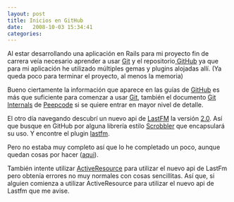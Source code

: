 ```yaml
---
layout: post
title: Inicios en GitHub
date:   2008-10-03 15:34:41
categories:
---
```


Al estar desarrollando una aplicación en Rails para mi proyecto fin de carrera veía necesario aprender a usar <a href="http://git.or.cz/" title="http://git.or.cz/" id="link_0">Git</a> y el repositorio<a href="http://github.com/" title="http://github.com/" id="link_2"> GitHub</a> ya que para mi aplicación he utilizado múltiples gemas y plugins alojadas allí. (Ya queda poco para terminar el proyecto, al menos la memoria)

Bueno ciertamente la información que aparece en las guías de <a href="http://github.com/" title="http://github.com/" id="link_3">GitHub</a> es más que suficiente para comenzar a usar <a href="http://git.or.cz/" title="http://git.or.cz/" id="link_1">Git</a>, también el documento <a href="http://peepcode.com/products/git-internals-pdf" title="http://peepcode.com/products/git-internals-pdf" id="link_4">Git Internals</a> de <a href="http://peepcode.com" title="http://peepcode.com" id="link_5">Peepcode</a> si se quiere entrar en mayor nivel de detalle.

El otro día navegando descubrí un nuevo api de <a href="http://www.lastfm.es/api/" title="http://www.lastfm.es/api/" id="link_6">LastFM</a> la versión <a href="http://www.lastfm.es/api/" title="http://www.lastfm.es/api/" id="link_7">2.0</a>. Así que busque en GitHub por alguna librería estilo <a href="https://github.com/jnunemaker/scrobbler/tree" title="https://github.com/jnunemaker/scrobbler/tree" id="link_8">Scrobbler</a> que encapsulará su uso. Y encontre el plugin <a href="https://github.com/gordonbisnor/lastfm/tree" title="https://github.com/gordonbisnor/lastfm/tree" id="link_9">lastfm</a>.

Pero no estaba muy completo así que lo he completado un poco, aunque quedan cosas por hacer (<a href="https://github.com/pacoguzman/lastfm/tree" title="https://github.com/pacoguzman/lastfm/tree" id="link_10">aqui</a>).

También intente utilizar <a href="http://api.rubyonrails.org/classes/ActiveResource/Base.html" title="http://api.rubyonrails.org/classes/ActiveResource/Base.html" id="link_11">ActiveResource</a> para utilizar el nuevo api de LastFm pero obtenía errores no muy normales con cosas sencillitas. Así que, si alguien comienza a utilizar ActiveResource para utilizar el nuevo api de Lastfm que me avise.
